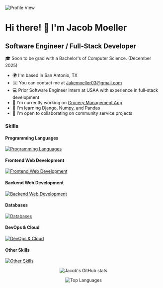 ![Profile View](https://komarev.com/ghpvc/?username=jakemoeller03&style=flat-square)

# Hi there! 👋 I'm Jacob Moeller

Software Engineer / Full-Stack Developer
------------------------------------------------
🎓 Soon to be grad with a Bachelor's of Computer Science. (December 2025)  

* 🌍 I'm based in San Antonio, TX  
* ✉️ You can contact me at [Jakemoeller03@gmail.com](mailto:jakemoeller03@gmail.com)  
* 💻 Prior Software Engineer Intern at USAA with experience in full-stack development  
* 🚀 I'm currently working on [Grocery Management App](https://github.com/jakemoeller03)  
* 🧠 I'm learning Django, Numpy, and Pandas
* 🤝 I'm open to collaborating on community service projects  

### Skills

#### Programming Languages
[![Programming Languages](https://skillicons.dev/icons?i=java,python,js,c,php,sql)](https://skillicons.dev)

#### Frontend Web Development
[![Frontend Web Development](https://skillicons.dev/icons?i=html,css,react,bootstrap,jquery)](https://skillicons.dev)

#### Backend Web Development
[![Backend Web Development](https://skillicons.dev/icons?i=spring,php)](https://skillicons.dev)

#### Databases
[![Databases](https://skillicons.dev/icons?i=postgres,mysql,dynamodb)](https://skillicons.dev)

#### DevOps & Cloud
[![DevOps & Cloud](https://skillicons.dev/icons?i=aws,gcp,docker,git,postman)](https://skillicons.dev)

#### Other Skills
[![Other Skills](https://skillicons.dev/icons?i=linux,markdown,vscode)](https://skillicons.dev)

<p align="center">
  <img src="https://github-readme-stats.vercel.app/api?username=jakemoeller03&show_icons=true&theme=dark&count_private=true" alt="Jacob's GitHub stats" />
</p>

<p align="center">
  <img src="https://github-readme-stats.vercel.app/api/top-langs/?username=jakemoeller03&layout=compact&theme=dark" alt="Top Languages" />
</p>
